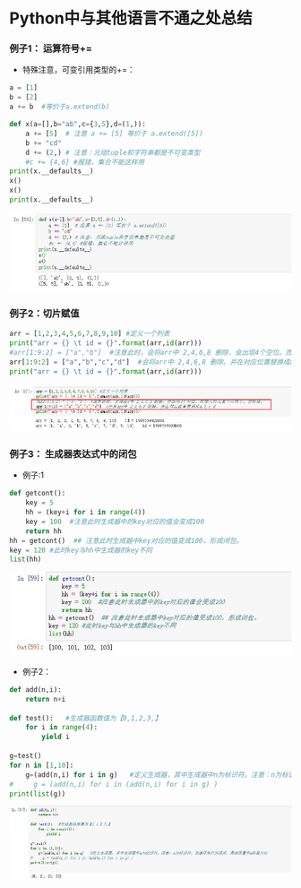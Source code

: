 # Python中与其他语言不通之处总结
### 例子1： 运算符号+=
* 特殊注意，可变引用类型的+=：
````python
a = [1]
b = [2]
a += b  #等价于a.extend(b)
````
````python
def x(a=[],b="ab",c={3,5},d=(1,)):
    a += [5]  # 注意 a += [5] 等价于 a.extend([5])
    b += "cd"
    d += (2,) # 注意：元组tuple和字符串都是不可变类型
    #c += {4,6} #报错，集合不能这样用
print(x.__defaults__)
x()
x()
print(x.__defaults__)
````  
![fun003](https://raw.githubusercontent.com/1263351411/xdd.github.io/master/img/fun003.jpg) 

### 例子2：切片赋值
````python
arr = [1,2,3,4,5,6,7,8,9,10] #定义一个列表
print("arr = {} \t id = {}".format(arr,id(arr)))
#arr[1:9:2] = ["a","b"]  #注意此时，会将arr中 2,4,6,8 删除，会出现4个空位。而插入的元素只有两个。会报错。
arr[1:9:2] = ["a","b","c","d"]  #会将arr中 2,4,6,8 删除。并在对应位置替换成a,b,c,d
print("arr = {} \t id = {}".format(arr,id(arr)))
````  
![slice11](https://raw.githubusercontent.com/1263351411/xdd.github.io/master/img/slice11.jpg)  

### 例子3： 生成器表达式中的闭包
* 例子:1
````python
def getcont():
    key = 5
    hh = (key+i for i in range(4))
    key = 100  #注意此时生成器中的key对应的值会变成100
    return hh
hh = getcont()  ## 注意此时生成器中key对应的值变成100，形成闭包。
key = 120 #此时key与hh中生成器的key不同
list(hh)
````  
![yield005](https://raw.githubusercontent.com/1263351411/xdd.github.io/master/img/yield005.jpg)  

* 例子2：  
````python
def add(n,i):
    return n+i

def test():   #生成器函数值为【0,1,2,3,】
    for i in range(4):
        yield i

g=test()
for n in [1,10]:
    g=(add(n,i) for i in g)   #定义生成器，其中生成器中n为标识符。注意：n为标识符，当循环执行完成后，局部变量中n的值为10
#     g = (add(n,i) for i in (add(n,i) for i in g) )
print(list(g))
````
![yield004](https://raw.githubusercontent.com/1263351411/xdd.github.io/master/img/yield004.jpg)  